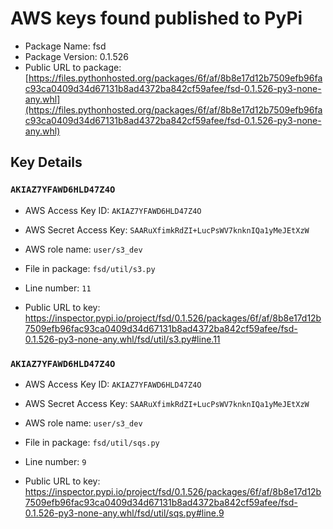 # AWS keys found published to PyPi

* Package Name: fsd
* Package Version: 0.1.526
* Public URL to package: [https://files.pythonhosted.org/packages/6f/af/8b8e17d12b7509efb96fac93ca0409d34d67131b8ad4372ba842cf59afee/fsd-0.1.526-py3-none-any.whl](https://files.pythonhosted.org/packages/6f/af/8b8e17d12b7509efb96fac93ca0409d34d67131b8ad4372ba842cf59afee/fsd-0.1.526-py3-none-any.whl)

## Key Details

### `AKIAZ7YFAWD6HLD47Z4O`

* AWS Access Key ID: `AKIAZ7YFAWD6HLD47Z4O`
* AWS Secret Access Key: `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` 
* AWS role name: `user/s3_dev`
* File in package: `fsd/util/s3.py`
* Line number: `11`

* Public URL to key: https://inspector.pypi.io/project/fsd/0.1.526/packages/6f/af/8b8e17d12b7509efb96fac93ca0409d34d67131b8ad4372ba842cf59afee/fsd-0.1.526-py3-none-any.whl/fsd/util/s3.py#line.11



### `AKIAZ7YFAWD6HLD47Z4O`

* AWS Access Key ID: `AKIAZ7YFAWD6HLD47Z4O`
* AWS Secret Access Key: `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` 
* AWS role name: `user/s3_dev`
* File in package: `fsd/util/sqs.py`
* Line number: `9`

* Public URL to key: https://inspector.pypi.io/project/fsd/0.1.526/packages/6f/af/8b8e17d12b7509efb96fac93ca0409d34d67131b8ad4372ba842cf59afee/fsd-0.1.526-py3-none-any.whl/fsd/util/sqs.py#line.9


